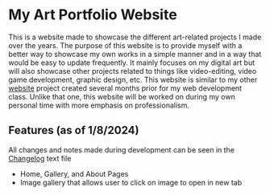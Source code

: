 # My Art Portfolio Website

This is a website made to showcase the different art-related projects I made over the years. The purpose of this website is to provide myself with a better way to showcase my own works in a simple manner and in a way that would be easy to update frequently.
It mainly focuses on my digital art but will also showcase other projects related to things like video-editing, video game development, graphic design, etc. This website is similar to my other [website](https://github.com/tony-tomass/tony-tomass.github.io) 
project created several months prior for my web development class. Unlike that one, this website will be worked on during my own personal time with more emphasis on professionalism. 

## Features (as of 1/8/2024)
All changes and notes made during development can be seen in the [Changelog](https://github.com/tony-tomass/art-portfolio/blob/main/changelog.txt) text file

 - Home, Gallery, and About Pages
 - Image gallery that allows user to click on image to open in new tab
